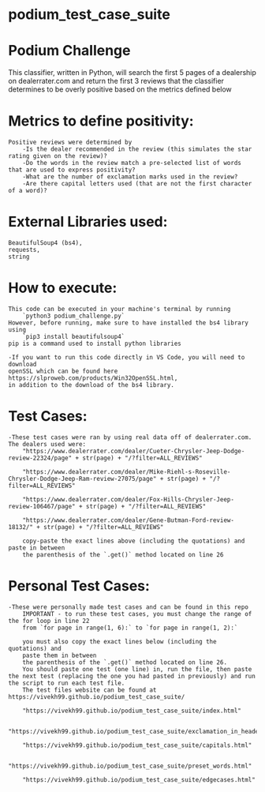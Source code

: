 # podium_test_case_suite

Podium Challenge
================================
This classifier, written in Python, will search the first 5 pages of a dealership on dealerrater.com and return the first 3 reviews that the classifier determines to be overly positive based on the metrics defined below

Metrics to define positivity:
=============================
    Positive reviews were determined by 
        -Is the dealer recommended in the review (this simulates the star rating given on the review)?
        -Do the words in the review match a pre-selected list of words that are used to express positivity?
        -What are the number of exclamation marks used in the review?
        -Are there capital letters used (that are not the first character of a word)?

External Libraries used:
==========================
    BeautifulSoup4 (bs4),
    requests,
    string

How to execute:
========================
    This code can be executed in your machine's terminal by running 
        `python3 podium_challenge.py`
    However, before running, make sure to have installed the bs4 library using
        `pip3 install beautifulsoup4`
    pip is a command used to install python libraries

    -If you want to run this code directly in VS Code, you will need to download
    openSSL which can be found here https://slproweb.com/products/Win32OpenSSL.html,
    in addition to the download of the bs4 library.

Test Cases:
===================
    -These test cases were ran by using real data off of dealerrater.com. The dealers used were:
        "https://www.dealerrater.com/dealer/Cueter-Chrysler-Jeep-Dodge-review-22324/page" + str(page) + "/?filter=ALL_REVIEWS"

        "https://www.dealerrater.com/dealer/Mike-Riehl-s-Roseville-Chrysler-Dodge-Jeep-Ram-review-27075/page" + str(page) + "/?filter=ALL_REVIEWS"

        "https://www.dealerrater.com/dealer/Fox-Hills-Chrysler-Jeep-review-106467/page" + str(page) + "/?filter=ALL_REVIEWS"

        "https://www.dealerrater.com/dealer/Gene-Butman-Ford-review-18132/" + str(page) + "/?filter=ALL_REVIEWS"

        copy-paste the exact lines above (including the quotations) and paste in between
        the parenthesis of the `.get()` method located on line 26
Personal Test Cases:
===============================
    -These were personally made test cases and can be found in this repo
        IMPORTANT - to run these test cases, you must change the range of the for loop in line 22
        from `for page in range(1, 6):` to `for page in range(1, 2):`
        
        you must also copy the exact lines below (including the quotations) and 
        paste them in between
        the parenthesis of the `.get()` method located on line 26.
        You should paste one test (one line) in, run the file, then paste the next test (replacing the one you had pasted in previously) and run the script to run each test file.
        The test files website can be found at https://vivekh99.github.io/podium_test_case_suite/ 
        
        "https://vivekh99.github.io/podium_test_case_suite/index.html"
        
        "https://vivekh99.github.io/podium_test_case_suite/exclamation_in_header.html"
        
        "https://vivekh99.github.io/podium_test_case_suite/capitals.html"
        
        "https://vivekh99.github.io/podium_test_case_suite/preset_words.html"
        
        "https://vivekh99.github.io/podium_test_case_suite/edgecases.html"

